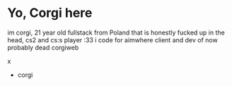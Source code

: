 # Yo, Corgi here

im corgi, 21 year old fullstack from Poland that is honestly fucked up in the head, cs2 and cs:s player :33
i code for aimwhere client and dev of now probably dead corgiweb

x
- corgi
